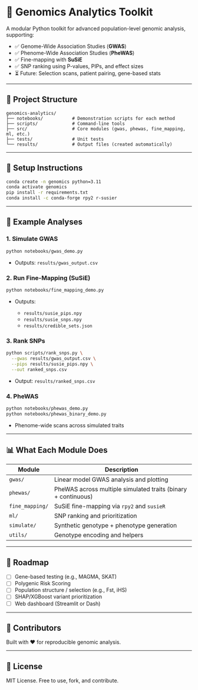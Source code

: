 # 👬 Genomics Analytics Toolkit

A modular Python toolkit for advanced population-level genomic analysis, supporting:

* ✅ Genome-Wide Association Studies (**GWAS**)
* ✅ Phenome-Wide Association Studies (**PheWAS**)
* ✅ Fine-mapping with **SuSiE**
* ✅ SNP ranking using P-values, PIPs, and effect sizes
* ⏳ Future: Selection scans, patient pairing, gene-based stats

---

## 📀 Project Structure

```
genomics-analytics/
├── notebooks/           # Demonstration scripts for each method
├── scripts/             # Command-line tools
├── src/                 # Core modules (gwas, phewas, fine_mapping, ml, etc.)
├── tests/               # Unit tests
└── results/             # Output files (created automatically)
```

---

## 🔧 Setup Instructions

```bash
conda create -n genomics python=3.11
conda activate genomics
pip install -r requirements.txt
conda install -c conda-forge rpy2 r-susier
```

---

## 🔬 Example Analyses

### 1. Simulate GWAS

```bash
python notebooks/gwas_demo.py
```

* Outputs: `results/gwas_output.csv`

### 2. Run Fine-Mapping (SuSiE)

```bash
python notebooks/fine_mapping_demo.py
```

* Outputs:

  * `results/susie_pips.npy`
  * `results/susie_snps.npy`
  * `results/credible_sets.json`

### 3. Rank SNPs

```bash
python scripts/rank_snps.py \
  --gwas results/gwas_output.csv \
  --pips results/susie_pips.npy \
  --out ranked_snps.csv
```

* Output: `results/ranked_snps.csv`

### 4. PheWAS

```bash
python notebooks/phewas_demo.py
python notebooks/phewas_binary_demo.py
```

* Phenome-wide scans across simulated traits

---

## 📊 What Each Module Does

| Module          | Description                                                   |
| --------------- | ------------------------------------------------------------- |
| `gwas/`         | Linear model GWAS analysis and plotting                       |
| `phewas/`       | PheWAS across multiple simulated traits (binary + continuous) |
| `fine_mapping/` | SuSiE fine-mapping via `rpy2` and `susieR`                    |
| `ml/`           | SNP ranking and prioritization                                |
| `simulate/`     | Synthetic genotype + phenotype generation                     |
| `utils/`        | Genotype encoding and helpers                                 |

---

## 🚀 Roadmap

* [ ] Gene-based testing (e.g., MAGMA, SKAT)
* [ ] Polygenic Risk Scoring
* [ ] Population structure / selection (e.g., Fst, iHS)
* [ ] SHAP/XGBoost variant prioritization
* [ ] Web dashboard (Streamlit or Dash)

---

## 👥 Contributors

Built with ❤️ for reproducible genomic analysis.

---

## 📜 License

MIT License. Free to use, fork, and contribute.




